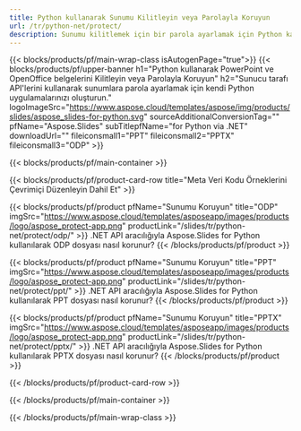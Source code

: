```yaml
---
title: Python kullanarak Sunumu Kilitleyin veya Parolayla Koruyun
url: /tr/python-net/protect/
description: Sunumu kilitlemek için bir parola ayarlamak için Python kaynak kodu
---
```


{{< blocks/products/pf/main-wrap-class isAutogenPage="true">}}
{{< blocks/products/pf/upper-banner h1="Python kullanarak PowerPoint ve OpenOffice belgelerini Kilitleyin veya Parolayla Koruyun" h2="Sunucu tarafı API'lerini kullanarak sunumlara parola ayarlamak için kendi Python uygulamalarınızı oluşturun." logoImageSrc="https://www.aspose.cloud/templates/aspose/img/products/slides/aspose_slides-for-python.svg" sourceAdditionalConversionTag="" pfName="Aspose.Slides" subTitlepfName="for Python via .NET" downloadUrl="" fileiconsmall1="PPT" fileiconsmall2="PPTX" fileiconsmall3="ODP" >}}

{{< blocks/products/pf/main-container >}}

{{< blocks/products/pf/product-card-row title="Meta Veri Kodu Örneklerini Çevrimiçi Düzenleyin Dahil Et" >}}

{{< blocks/products/pf/product pfName="Sunumu Koruyun" title="ODP" imgSrc="https://www.aspose.cloud/templates/asposeapp/images/products/logo/aspose_protect-app.png" productLink="/slides/tr/python-net/protect/odp/" >}}
.NET API aracılığıyla Aspose.Slides for Python kullanılarak ODP dosyası nasıl korunur?
{{< /blocks/products/pf/product >}}

{{< blocks/products/pf/product pfName="Sunumu Koruyun" title="PPT" imgSrc="https://www.aspose.cloud/templates/asposeapp/images/products/logo/aspose_protect-app.png" productLink="/slides/tr/python-net/protect/ppt/" >}}
.NET API aracılığıyla Aspose.Slides for Python kullanılarak PPT dosyası nasıl korunur?
{{< /blocks/products/pf/product >}}

{{< blocks/products/pf/product pfName="Sunumu Koruyun" title="PPTX" imgSrc="https://www.aspose.cloud/templates/asposeapp/images/products/logo/aspose_protect-app.png" productLink="/slides/tr/python-net/protect/pptx/" >}}
.NET API aracılığıyla Aspose.Slides for Python kullanılarak PPTX dosyası nasıl korunur?
{{< /blocks/products/pf/product >}}



{{< /blocks/products/pf/product-card-row >}}

{{< /blocks/products/pf/main-container >}}
    
{{< /blocks/products/pf/main-wrap-class >}}